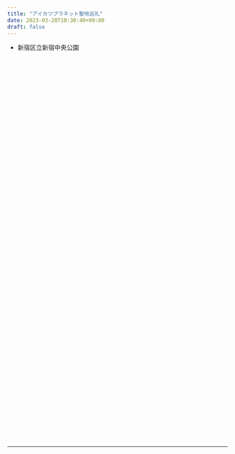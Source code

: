 ```yaml
---
title: "アイカツプラネット聖地巡礼"
date: 2023-03-28T10:30:40+09:00
draft: false
---
```



<style>
 .photo {
    margin-top: 44px;
    width:100%;
    height:400px;
 }
</style>

- 新宿区立新宿中央公園

<div id="shinjuku1" class="photo"></div>
<div id="shinjuku2" class="photo"></div>

---

<script src="https://cdnjs.cloudflare.com/ajax/libs/three.js/r105/three.min.js"></script>
<script src="https://cdn.jsdelivr.net/npm/panolens@0.11.0/build/panolens.min.js"></script>

<script>
  const viewPanorama = (selector, imgpath) => {
    const el = document.querySelector(selector);
    const panorama = new PANOLENS.ImagePanorama(imgpath);
    let viewer = new PANOLENS.Viewer({
        container: el,
        cameraFov: 100,
        autoRotate: true,
        autoRotateSpeed: 0.1,
        autoRotateActivationDuration: 5
    });
    viewer.add(panorama);
  };

  viewPanorama("#shinjuku1", "../IMG_20230319_101434_00_022.jpg");
  viewPanorama("#shinjuku2", "../IMG_20230319_095114_00_017.jpg");
</script>
